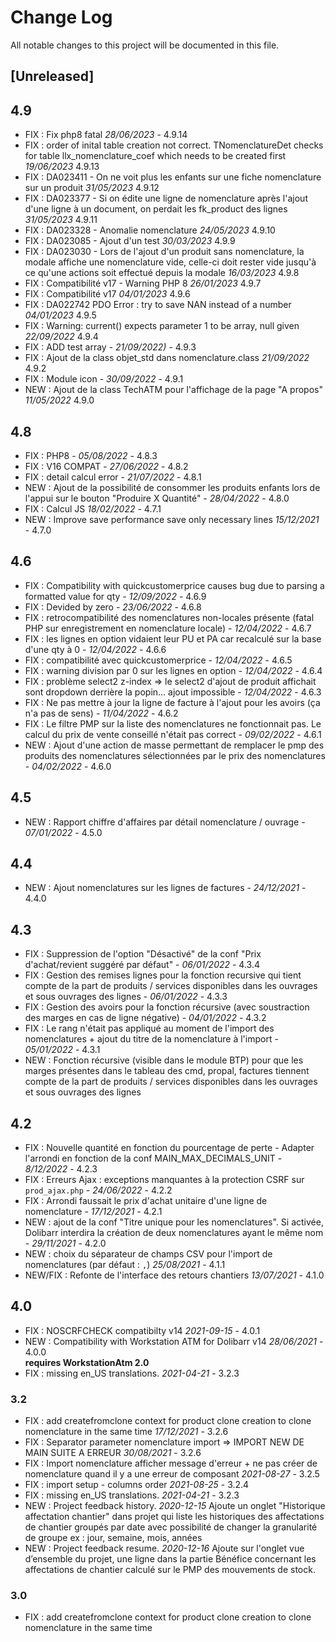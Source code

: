 # Change Log
All notable changes to this project will be documented in this file.

## [Unreleased]


## 4.9

- FIX : Fix php8 fatal *28/06/2023* - 4.9.14
- FIX : order of inital table creation not correct. TNomenclatureDet checks for table llx_nomenclature_coef which needs to be created first *19/06/2023*  4.9.13
- FIX : DA023411 - On ne voit plus les enfants sur une fiche nomenclature sur un produit *31/05/2023* 4.9.12
- FIX : DA023377 - Si on édite une ligne de nomenclature après l'ajout d'une ligne à un document, on perdait les fk_product des lignes *31/05/2023* 4.9.11
- FIX : DA023328 - Anomalie nomenclature *24/05/2023* 4.9.10
- FIX : DA023085 - Ajout d'un test *30/03/2023* 4.9.9
- FIX : DA023030 - Lors de l'ajout d'un produit sans nomenclature, la modale affiche une nomenclature vide, celle-ci doit rester vide jusqu'à ce qu'une actions soit effectué depuis la modale *16/03/2023* 4.9.8
- FIX : Compatibilité v17 - Warning PHP 8 *26/01/2023* 4.9.7
- FIX : Compatibilité v17 *04/01/2023* 4.9.6
- FIX : DA022742 PDO Error : try to save NAN instead of a number *04/01/2023* 4.9.5
- FIX : Warning:  current() expects parameter 1 to be array, null given *22/09/2022* 4.9.4
- FIX : ADD test array - *21/09/2022)* - 4.9.3
- FIX : Ajout de la class objet_std dans nomenclature.class *21/09/2022* 4.9.2
- FIX : Module icon - *30/09/2022* - 4.9.1
- NEW : Ajout de la class TechATM pour l'affichage de la page "A propos" *11/05/2022* 4.9.0

## 4.8

- FIX : PHP8 - *05/08/2022* - 4.8.3
- FIX : V16 COMPAT - *27/06/2022* - 4.8.2
- FIX : detail calcul error - *21/07/2022* - 4.8.1
- NEW : Ajout de la possibilité de consommer les produits enfants lors de l'appui sur le bouton "Produire X Quantité" - *28/04/2022* - 4.8.0
- FIX : Calcul JS *18/02/2022* - 4.7.1
- NEW : Improve save performance save only necessary lines *15/12/2021* - 4.7.0

## 4.6 
- FIX : Compatibility with quickcustomerprice causes bug due to parsing a formatted value for qty - *12/09/2022* - 4.6.9
- FIX : Devided by zero  - *23/06/2022* - 4.6.8
- FIX : retrocompatibilité des nomenclatures non-locales présente (fatal PHP sur enregistrement en nomenclature locale)  - *12/04/2022* - 4.6.7
- FIX : les lignes en option vidaient leur PU et PA car recalculé sur la base d'une qty à 0  - *12/04/2022* - 4.6.6
- FIX : compatibilité avec quickcustomerprice  - *12/04/2022* - 4.6.5
- FIX : warning division par 0 sur les lignes en option  - *12/04/2022* - 4.6.4
- FIX : problème select2 z-index => le select2 d'ajout de produit affichait sont dropdown derrière la popin... ajout impossible - *12/04/2022* - 4.6.3
- FIX : Ne pas mettre à jour la ligne de facture à l'ajout pour les avoirs (ça n'a pas de sens) - *11/04/2022* - 4.6.2
- FIX : Le filtre PMP sur la liste des nomenclatures ne fonctionnait pas. Le calcul du prix de vente conseillé n'était pas correct - *09/02/2022* - 4.6.1
- NEW : Ajout d'une action de masse permettant de remplacer le pmp des produits des nomenclatures sélectionnées par le prix des nomenclatures - *04/02/2022* - 4.6.0

## 4.5

- NEW : Rapport chiffre d'affaires par détail nomenclature / ouvrage - *07/01/2022* - 4.5.0

## 4.4

- NEW : Ajout nomenclatures sur les lignes de factures - *24/12/2021* - 4.4.0

## 4.3

- FIX : Suppression de l'option "Désactivé" de la conf "Prix d'achat/revient suggéré par défaut" - *06/01/2022* - 4.3.4
- FIX : Gestion des remises lignes pour la fonction recursive qui tient compte de la part de produits / services disponibles dans les ouvrages et sous ouvrages des lignes - *06/01/2022* - 4.3.3
- FIX : Gestion des avoirs pour la fonction récursive (avec soustraction des marges en cas de ligne négative) - *04/01/2022* - 4.3.2
- FIX : Le rang n'était pas appliqué au moment de l'import des nomenclatures + ajout du titre de la nomenclature à l'import - *05/01/2022* - 4.3.1
- NEW : Fonction récursive (visible dans le module BTP) pour que les marges présentes dans le tableau des cmd, propal, factures
	tiennent compte de la part de produits / services disponibles dans les ouvrages et sous ouvrages des lignes

## 4.2
- FIX : Nouvelle quantité en fonction du pourcentage de perte - Adapter l'arrondi en fonction de la conf MAIN_MAX_DECIMALS_UNIT - *8/12/2022* - 4.2.3
- FIX : Erreurs Ajax : exceptions manquantes à la protection CSRF sur
        `prod_ajax.php` - *24/06/2022* - 4.2.2
- FIX : Arrondi faussait le prix d'achat unitaire d'une ligne de nomenclature - *17/12/2021* - 4.2.1
- NEW : ajout de la conf "Titre unique pour les nomenclatures". Si activée, Dolibarr interdira
  la création de deux nomenclatures ayant le même nom - *29/11/2021* - 4.2.0
- NEW : choix du séparateur de champs CSV pour l'import de nomenclatures (par
  défaut : `,`) *25/08/2021* - 4.1.1
- NEW/FIX : Refonte de l'interface des retours chantiers *13/07/2021* - 4.1.0

## 4.0

- FIX : NOSCRFCHECK compatibilty v14 *2021-09-15* - 4.0.1
- NEW : Compatibility with Workstation ATM for Dolibarr v14 *28/06/2021* - 4.0.0  
  **requires WorkstationAtm 2.0**
- FIX : missing en_US translations. *2021-04-21* - 3.2.3

### 3.2

- FIX : add createfromclone context for product clone creation to clone nomenclature in the same time *17/12/2021* - 3.2.6
- FIX : Separator parameter nomenclature import => IMPORT NEW DE MAIN SUITE A ERREUR *30/08/2021* - 3.2.6
- FIX : Import nomenclature afficher message d'erreur + ne pas créer de nomenclature quand il y a une erreur de composant *2021-08-27* - 3.2.5
- FIX : import setup - columns order *2021-08-25* - 3.2.4
- FIX : missing en_US translations. *2021-04-21* - 3.2.3
- NEW : Project feedback history. *2020-12-15*
  Ajoute un onglet "Historique affectation chantier" dans projet qui liste les historiques des affectations de chantier groupés par date avec possibilité de changer la granularité de groupe ex : jour, semaine, mois, années
- NEW : Project feedback resume. *2020-12-16*
  Ajoute sur l'onglet vue d’ensemble du projet, une ligne dans la partie Bénéfice concernant les affectations de chantier calculé sur le PMP des mouvements de stock.

### 3.0
- FIX : add createfromclone context for product clone creation to clone nomenclature in the same time


